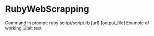 # RubyWebScrapping
Command in prompt:
ruby script/script.rb [url] [output_file]
Example of working
![alt text](https://github.com/D0HaTeJIJI0/RubyWebScrapping/images/Example.png)